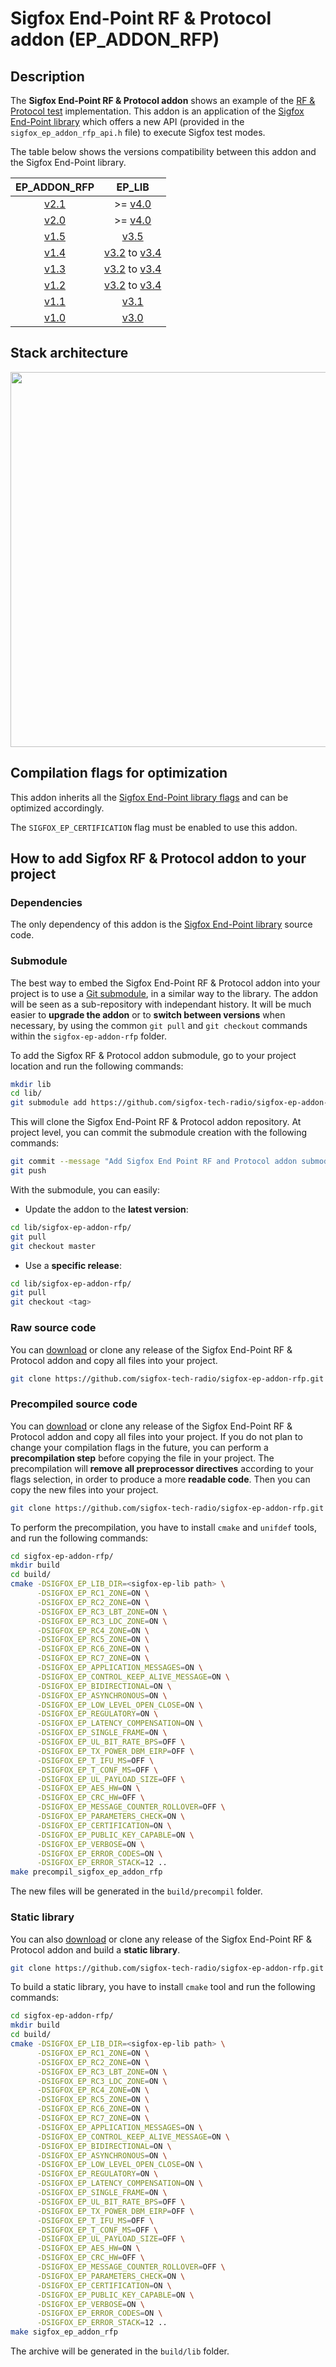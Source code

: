 # Sigfox End-Point RF & Protocol addon (EP_ADDON_RFP)

## Description

The **Sigfox End-Point RF & Protocol addon** shows an example of the [RF & Protocol test](https://support.sigfox.com/docs/rf-protocol-test-specification) implementation. This addon is an application of the [Sigfox End-Point library](https://github.com/sigfox-tech-radio/sigfox-ep-lib) which offers a new API (provided in the `sigfox_ep_addon_rfp_api.h` file) to execute Sigfox test modes.

The table below shows the versions compatibility between this addon and the Sigfox End-Point library.

| **EP_ADDON_RFP** | **EP_LIB** |
|:---:|:---:|
| [v2.1](https://github.com/sigfox-tech-radio/sigfox-ep-addon-rfp/releases/tag/v2.1) | >= [v4.0](https://github.com/sigfox-tech-radio/sigfox-ep-lib/releases/tag/v4.0) |
| [v2.0](https://github.com/sigfox-tech-radio/sigfox-ep-addon-rfp/releases/tag/v2.0) | >= [v4.0](https://github.com/sigfox-tech-radio/sigfox-ep-lib/releases/tag/v4.0) |
| [v1.5](https://github.com/sigfox-tech-radio/sigfox-ep-addon-rfp/releases/tag/v1.5) | [v3.5](https://github.com/sigfox-tech-radio/sigfox-ep-lib/releases/tag/v3.5) |
| [v1.4](https://github.com/sigfox-tech-radio/sigfox-ep-addon-rfp/releases/tag/v1.4) | [v3.2](https://github.com/sigfox-tech-radio/sigfox-ep-lib/releases/tag/v3.2) to [v3.4](https://github.com/sigfox-tech-radio/sigfox-ep-lib/releases/tag/v3.4) |
| [v1.3](https://github.com/sigfox-tech-radio/sigfox-ep-addon-rfp/releases/tag/v1.3) | [v3.2](https://github.com/sigfox-tech-radio/sigfox-ep-lib/releases/tag/v3.2) to [v3.4](https://github.com/sigfox-tech-radio/sigfox-ep-lib/releases/tag/v3.4) |
| [v1.2](https://github.com/sigfox-tech-radio/sigfox-ep-addon-rfp/releases/tag/v1.2) | [v3.2](https://github.com/sigfox-tech-radio/sigfox-ep-lib/releases/tag/v3.2) to [v3.4](https://github.com/sigfox-tech-radio/sigfox-ep-lib/releases/tag/v3.4) | |
| [v1.1](https://github.com/sigfox-tech-radio/sigfox-ep-addon-rfp/releases/tag/v1.1) | [v3.1](https://github.com/sigfox-tech-radio/sigfox-ep-lib/releases/tag/v3.1) |
| [v1.0](https://github.com/sigfox-tech-radio/sigfox-ep-addon-rfp/releases/tag/v1.0) | [v3.0](https://github.com/sigfox-tech-radio/sigfox-ep-lib/releases/tag/v3.0) |

## Stack architecture

<p align="center">
<img src="https://github.com/sigfox-tech-radio/sigfox-ep-addon-rfp/wiki/images/sigfox_ep_addon_rfp_architecture.drawio.png" width="600"/>
</p>

## Compilation flags for optimization

This addon inherits all the [Sigfox End-Point library flags](https://github.com/sigfox-tech-radio/sigfox-ep-lib/wiki/compilation-flags-for-optimization) and can be optimized accordingly.

The `SIGFOX_EP_CERTIFICATION` flag must be enabled to use this addon.

## How to add Sigfox RF & Protocol addon to your project

### Dependencies

The only dependency of this addon is the [Sigfox End-Point library](https://github.com/sigfox-tech-radio/sigfox-ep-lib) source code.

### Submodule

The best way to embed the Sigfox End-Point RF & Protocol addon into your project is to use a [Git submodule](https://git-scm.com/book/en/v2/Git-Tools-Submodules), in a similar way to the library. The addon will be seen as a sub-repository with independant history. It will be much easier to **upgrade the addon** or to **switch between versions** when necessary, by using the common `git pull` and `git checkout` commands within the `sigfox-ep-addon-rfp` folder.

To add the Sigfox RF & Protocol addon submodule, go to your project location and run the following commands:

```bash
mkdir lib
cd lib/
git submodule add https://github.com/sigfox-tech-radio/sigfox-ep-addon-rfp.git
```

This will clone the Sigfox End-Point RF & Protocol addon repository. At project level, you can commit the submodule creation with the following commands:

```bash
git commit --message "Add Sigfox End Point RF and Protocol addon submodule."
git push
```

With the submodule, you can easily:

* Update the addon to the **latest version**:

```bash
cd lib/sigfox-ep-addon-rfp/
git pull
git checkout master
```

* Use a **specific release**:

```bash
cd lib/sigfox-ep-addon-rfp/
git pull
git checkout <tag>
```

### Raw source code

You can [download](https://github.com/sigfox-tech-radio/sigfox-ep-addon-rfp/releases) or clone any release of the Sigfox End-Point RF & Protocol addon and copy all files into your project.

```bash
git clone https://github.com/sigfox-tech-radio/sigfox-ep-addon-rfp.git
```

### Precompiled source code

You can [download](https://github.com/sigfox-tech-radio/sigfox-ep-addon-rfp/releases) or clone any release of the Sigfox End-Point RF & Protocol addon and copy all files into your project. If you do not plan to change your compilation flags in the future, you can perform a **precompilation step** before copying the file in your project. The precompilation will **remove all preprocessor directives** according to your flags selection, in order to produce a more **readable code**. Then you can copy the new files into your project.

```bash
git clone https://github.com/sigfox-tech-radio/sigfox-ep-addon-rfp.git
```

To perform the precompilation, you have to install `cmake` and `unifdef` tools, and run the following commands:

```bash
cd sigfox-ep-addon-rfp/
mkdir build
cd build/
cmake -DSIGFOX_EP_LIB_DIR=<sigfox-ep-lib path> \
      -DSIGFOX_EP_RC1_ZONE=ON \
      -DSIGFOX_EP_RC2_ZONE=ON \
      -DSIGFOX_EP_RC3_LBT_ZONE=ON \
      -DSIGFOX_EP_RC3_LDC_ZONE=ON \
      -DSIGFOX_EP_RC4_ZONE=ON \
      -DSIGFOX_EP_RC5_ZONE=ON \
      -DSIGFOX_EP_RC6_ZONE=ON \
      -DSIGFOX_EP_RC7_ZONE=ON \
      -DSIGFOX_EP_APPLICATION_MESSAGES=ON \
      -DSIGFOX_EP_CONTROL_KEEP_ALIVE_MESSAGE=ON \
      -DSIGFOX_EP_BIDIRECTIONAL=ON \
      -DSIGFOX_EP_ASYNCHRONOUS=ON \
      -DSIGFOX_EP_LOW_LEVEL_OPEN_CLOSE=ON \
      -DSIGFOX_EP_REGULATORY=ON \
      -DSIGFOX_EP_LATENCY_COMPENSATION=ON \
      -DSIGFOX_EP_SINGLE_FRAME=ON \
      -DSIGFOX_EP_UL_BIT_RATE_BPS=OFF \
      -DSIGFOX_EP_TX_POWER_DBM_EIRP=OFF \
      -DSIGFOX_EP_T_IFU_MS=OFF \
      -DSIGFOX_EP_T_CONF_MS=OFF \
      -DSIGFOX_EP_UL_PAYLOAD_SIZE=OFF \
      -DSIGFOX_EP_AES_HW=ON \
      -DSIGFOX_EP_CRC_HW=OFF \
      -DSIGFOX_EP_MESSAGE_COUNTER_ROLLOVER=OFF \
      -DSIGFOX_EP_PARAMETERS_CHECK=ON \
      -DSIGFOX_EP_CERTIFICATION=ON \
      -DSIGFOX_EP_PUBLIC_KEY_CAPABLE=ON \
      -DSIGFOX_EP_VERBOSE=ON \
      -DSIGFOX_EP_ERROR_CODES=ON \
      -DSIGFOX_EP_ERROR_STACK=12 ..
make precompil_sigfox_ep_addon_rfp
```

The new files will be generated in the `build/precompil` folder.

### Static library

You can also [download](https://github.com/sigfox-tech-radio/sigfox-ep-addon-rfp/releases) or clone any release of the Sigfox End-Point RF & Protocol addon and build a **static library**.

```bash
git clone https://github.com/sigfox-tech-radio/sigfox-ep-addon-rfp.git
```

To build a static library, you have to install `cmake` tool and run the following commands:

```bash
cd sigfox-ep-addon-rfp/
mkdir build
cd build/
cmake -DSIGFOX_EP_LIB_DIR=<sigfox-ep-lib path> \
      -DSIGFOX_EP_RC1_ZONE=ON \
      -DSIGFOX_EP_RC2_ZONE=ON \
      -DSIGFOX_EP_RC3_LBT_ZONE=ON \
      -DSIGFOX_EP_RC3_LDC_ZONE=ON \
      -DSIGFOX_EP_RC4_ZONE=ON \
      -DSIGFOX_EP_RC5_ZONE=ON \
      -DSIGFOX_EP_RC6_ZONE=ON \
      -DSIGFOX_EP_RC7_ZONE=ON \
      -DSIGFOX_EP_APPLICATION_MESSAGES=ON \
      -DSIGFOX_EP_CONTROL_KEEP_ALIVE_MESSAGE=ON \
      -DSIGFOX_EP_BIDIRECTIONAL=ON \
      -DSIGFOX_EP_ASYNCHRONOUS=ON \
      -DSIGFOX_EP_LOW_LEVEL_OPEN_CLOSE=ON \
      -DSIGFOX_EP_REGULATORY=ON \
      -DSIGFOX_EP_LATENCY_COMPENSATION=ON \
      -DSIGFOX_EP_SINGLE_FRAME=ON \
      -DSIGFOX_EP_UL_BIT_RATE_BPS=OFF \
      -DSIGFOX_EP_TX_POWER_DBM_EIRP=OFF \
      -DSIGFOX_EP_T_IFU_MS=OFF \
      -DSIGFOX_EP_T_CONF_MS=OFF \
      -DSIGFOX_EP_UL_PAYLOAD_SIZE=OFF \
      -DSIGFOX_EP_AES_HW=ON \
      -DSIGFOX_EP_CRC_HW=OFF \
      -DSIGFOX_EP_MESSAGE_COUNTER_ROLLOVER=OFF \
      -DSIGFOX_EP_PARAMETERS_CHECK=ON \
      -DSIGFOX_EP_CERTIFICATION=ON \
      -DSIGFOX_EP_PUBLIC_KEY_CAPABLE=ON \
      -DSIGFOX_EP_VERBOSE=ON \
      -DSIGFOX_EP_ERROR_CODES=ON \
      -DSIGFOX_EP_ERROR_STACK=12 ..
make sigfox_ep_addon_rfp
```

The archive will be generated in the `build/lib` folder.
